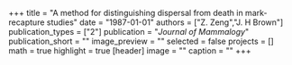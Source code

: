 +++
title = "A method for distinguishing dispersal from death in mark-recapture studies"
date = "1987-01-01"
authors = ["Z. Zeng","J. H Brown"]
publication_types = ["2"]
publication = "_Journal of Mammalogy_"
publication_short = ""
image_preview = ""
selected = false
projects = []
math = true
highlight = true
[header]
image = ""
caption = ""
+++

